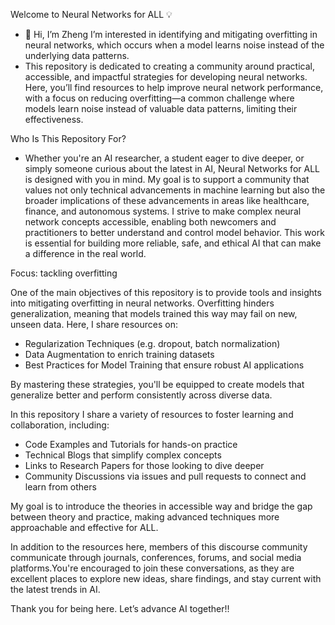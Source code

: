 Welcome to Neural Networks for ALL 💡
- 👋 Hi, I’m Zheng I’m interested in identifying and mitigating overfitting in neural networks, which occurs when a model learns noise instead of the underlying data patterns.
-  This repository is dedicated to creating a community around practical, accessible, and impactful strategies for developing neural networks. Here, you’ll find resources to help improve neural network performance, with a focus on reducing overfitting—a common challenge where models learn noise instead of valuable data patterns, limiting their effectiveness.

Who Is This Repository For?
-  Whether you're an AI researcher, a student eager to dive deeper, or simply someone curious about the latest in AI, Neural Networks for ALL is designed with you in mind. My goal is to support a community that values not only technical advancements in machine learning but also the broader implications of these advancements in areas like healthcare, finance, and autonomous systems.
   I strive to make complex neural network concepts accessible, enabling both newcomers and practitioners to better understand and control model behavior. This work is essential for building more reliable, safe, and ethical AI that can make a difference in the real world.

Focus: tackling overfitting

One of the main objectives of this repository is to provide tools and insights into mitigating overfitting in neural networks. Overfitting hinders generalization, meaning that models trained this way may fail on new, unseen data. Here, I share resources on:
- Regularization Techniques (e.g. dropout, batch normalization)
- Data Augmentation to enrich training datasets
- Best Practices for Model Training that ensure robust AI applications

By mastering these strategies, you'll be equipped to create models that generalize better and perform consistently across diverse data.

In this repository I share a variety of resources to foster learning and collaboration, including:

- Code Examples and Tutorials for hands-on practice
- Technical Blogs that simplify complex concepts
- Links to Research Papers for those looking to dive deeper
- Community Discussions via issues and pull requests to connect and learn from others

My goal is to introduce the theories in accessible way and bridge the gap between theory and practice, making advanced techniques more approachable and effective for ALL.

In addition to the resources here, members of this discourse community communicate through journals, conferences, forums, and social media platforms.You're encouraged to join these conversations, as they are excellent places to explore new ideas, share findings, and stay current with the latest trends in AI.

Thank you for being here. Let’s advance AI together!!
